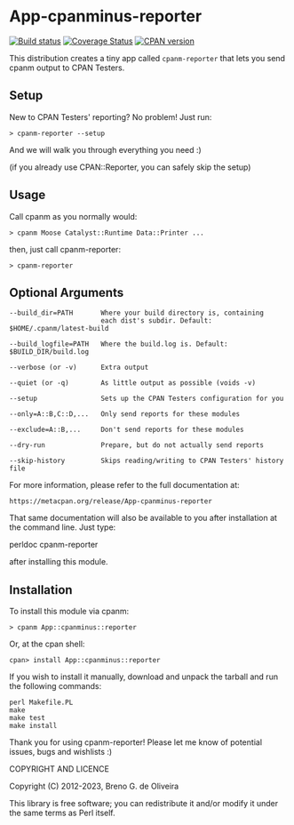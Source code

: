 App-cpanminus-reporter
======================

[![Build status](https://travis-ci.org/garu/App-cpanminus-reporter.svg?branch=master)](https://travis-ci.org/garu/App-cpanminus-reporter)
[![Coverage Status](https://coveralls.io/repos/garu/App-cpanminus-reporter/badge.png)](https://coveralls.io/r/garu/App-cpanminus-reporter)
[![CPAN version](https://badge.fury.io/pl/App-cpanminus-reporter.png)](http://badge.fury.io/pl/App-cpanminus-reporter)


This distribution creates a tiny app called `cpanm-reporter` that lets
you send cpanm output to CPAN Testers.

Setup
-----

New to CPAN Testers' reporting? No problem! Just run:

    > cpanm-reporter --setup

And we will walk you through everything you need :)

(if you already use CPAN::Reporter, you can safely skip the setup)

Usage
-----

Call cpanm as you normally would:

    > cpanm Moose Catalyst::Runtime Data::Printer ...

then, just call cpanm-reporter:

    > cpanm-reporter


Optional Arguments
------------------

    --build_dir=PATH       Where your build directory is, containing
                           each dist's subdir. Default: $HOME/.cpanm/latest-build

    --build_logfile=PATH   Where the build.log is. Default: $BUILD_DIR/build.log

    --verbose (or -v)      Extra output

    --quiet (or -q)        As little output as possible (voids -v)

    --setup                Sets up the CPAN Testers configuration for you

    --only=A::B,C::D,...   Only send reports for these modules

    --exclude=A::B,...     Don't send reports for these modules

    --dry-run              Prepare, but do not actually send reports

    --skip-history         Skips reading/writing to CPAN Testers' history file


For more information, please refer to the full documentation at:

    https://metacpan.org/release/App-cpanminus-reporter

That same documentation will also be available to you after installation
at the command line. Just type:

   perldoc cpanm-reporter

after installing this module.

Installation
------------

To install this module via cpanm:

    > cpanm App::cpanminus::reporter

Or, at the cpan shell:

    cpan> install App::cpanminus::reporter

If you wish to install it manually, download and unpack the tarball and
run the following commands:

	perl Makefile.PL
	make
	make test
	make install


Thank you for using cpanm-reporter! Please let me know of potential
issues, bugs and wishlists :)


COPYRIGHT AND LICENCE

Copyright (C) 2012-2023, Breno G. de Oliveira

This library is free software; you can redistribute it and/or modify
it under the same terms as Perl itself.
